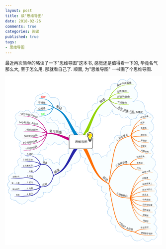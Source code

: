 ```yaml
---
layout: post
title: 读"思维导图"
date: 2018-02-26
comments: true
categories: 阅读
published: true
tags:
- 思维导图
---
```


最近再次简单的略读了一下"思维导图"这本书, 感觉还是值得看一下的, 毕竟名气那么大, 至于怎么用, 那就看自己了. 顺面, 为"思维导图" 一书画了个思维导图.

<!-- more -->

![思维导图一书的思维导图](/public/images/2018/mindmap-of-the-mind-map-book.png)


